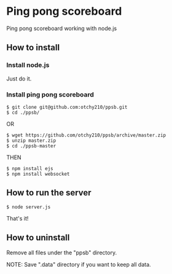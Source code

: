 # Ping pong scoreboard
Ping pong scoreboard working with node.js

## How to install

### Install node.js

Just do it.

### Install ping pong scoreboard

	$ git clone git@github.com:otchy210/ppsb.git
	$ cd ./ppsb/

OR

	$ wget https://github.com/otchy210/ppsb/archive/master.zip
	$ unzip master.zip
	$ cd ./ppsb-master

THEN

	$ npm install ejs
	$ npm install websocket

## How to run the server

	$ node server.js

That's it!

## How to uninstall

Remove all files under the "ppsb" directory.

NOTE: Save ".data" directory if you want to keep all data.
